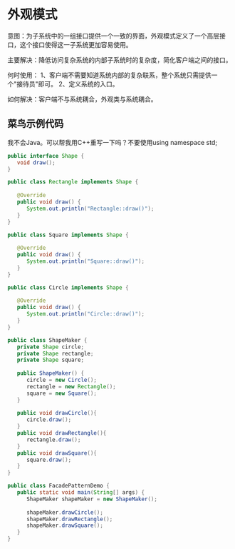 # 外观模式
意图：为子系统中的一组接口提供一个一致的界面，外观模式定义了一个高层接口，这个接口使得这一子系统更加容易使用。

主要解决：降低访问复杂系统的内部子系统时的复杂度，简化客户端之间的接口。

何时使用： 1、客户端不需要知道系统内部的复杂联系，整个系统只需提供一个"接待员"即可。 2、定义系统的入口。

如何解决：客户端不与系统耦合，外观类与系统耦合。
## 菜鸟示例代码
我不会Java。可以帮我用C++重写一下吗？不要使用using namespace std;
```java
public interface Shape {
   void draw();
}

public class Rectangle implements Shape {
 
   @Override
   public void draw() {
      System.out.println("Rectangle::draw()");
   }
}

public class Square implements Shape {
 
   @Override
   public void draw() {
      System.out.println("Square::draw()");
   }
}

public class Circle implements Shape {
 
   @Override
   public void draw() {
      System.out.println("Circle::draw()");
   }
}

public class ShapeMaker {
   private Shape circle;
   private Shape rectangle;
   private Shape square;
 
   public ShapeMaker() {
      circle = new Circle();
      rectangle = new Rectangle();
      square = new Square();
   }
 
   public void drawCircle(){
      circle.draw();
   }
   public void drawRectangle(){
      rectangle.draw();
   }
   public void drawSquare(){
      square.draw();
   }
}

public class FacadePatternDemo {
   public static void main(String[] args) {
      ShapeMaker shapeMaker = new ShapeMaker();
 
      shapeMaker.drawCircle();
      shapeMaker.drawRectangle();
      shapeMaker.drawSquare();      
   }
}

```
